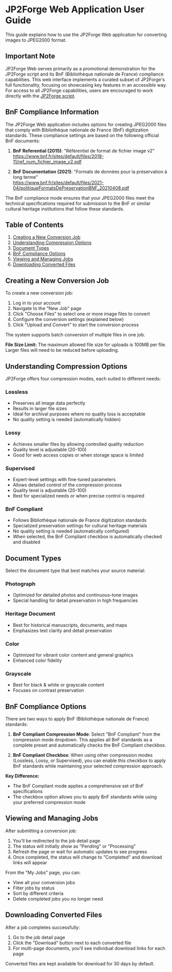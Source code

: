 # JP2Forge Web Application User Guide

This guide explains how to use the JP2Forge Web application for converting images to JPEG2000 format.

## Important Note

JP2Forge Web serves primarily as a promotional demonstration for the JP2Forge script and its BnF (Bibliothèque nationale de France) compliance capabilities. This web interface implements a curated subset of JP2Forge's full functionality, focusing on showcasing key features in an accessible way. For access to all JP2Forge capabilities, users are encouraged to work directly with the [JP2Forge script](https://github.com/xy-liao/jp2forge).

## BnF Compliance Information

The JP2Forge Web application includes options for creating JPEG2000 files that comply with Bibliothèque nationale de France (BnF) digitization standards. These compliance settings are based on the following official BnF documents:

1. **BnF Referential (2015)**: "Référentiel de format de fichier image v2"  
   https://www.bnf.fr/sites/default/files/2018-11/ref_num_fichier_image_v2.pdf

2. **BnF Documentation (2021)**: "Formats de données pour la préservation à long terme"  
   https://www.bnf.fr/sites/default/files/2021-04/politiqueFormatsDePreservationBNF_20210408.pdf

The BnF compliance mode ensures that your JPEG2000 files meet the technical specifications required for submission to the BnF or similar cultural heritage institutions that follow these standards.

## Table of Contents

1. [Creating a New Conversion Job](#creating-a-new-conversion-job)
2. [Understanding Compression Options](#understanding-compression-options)
3. [Document Types](#document-types)
4. [BnF Compliance Options](#bnf-compliance-options)
5. [Viewing and Managing Jobs](#viewing-and-managing-jobs)
6. [Downloading Converted Files](#downloading-converted-files)

## Creating a New Conversion Job

To create a new conversion job:

1. Log in to your account
2. Navigate to the "New Job" page
3. Click "Choose Files" to select one or more image files to convert
4. Configure the conversion settings (explained below)
5. Click "Upload and Convert" to start the conversion process

The system supports batch conversion of multiple files in one job.

**File Size Limit:** The maximum allowed file size for uploads is 100MB per file. Larger files will need to be reduced before uploading.

## Understanding Compression Options

JP2Forge offers four compression modes, each suited to different needs:

### Lossless
- Preserves all image data perfectly
- Results in larger file sizes
- Ideal for archival purposes where no quality loss is acceptable
- No quality setting is needed (automatically hidden)

### Lossy
- Achieves smaller files by allowing controlled quality reduction
- Quality level is adjustable (20-100)
- Good for web access copies or when storage space is limited

### Supervised
- Expert-level settings with fine-tuned parameters
- Allows detailed control of the compression process
- Quality level is adjustable (20-100)
- Best for specialized needs or when precise control is required

### BnF Compliant
- Follows Bibliothèque nationale de France digitization standards
- Specialized preservation settings for cultural heritage materials
- No quality setting is needed (automatically configured)
- When selected, the BnF Compliant checkbox is automatically checked and disabled

## Document Types

Select the document type that best matches your source material:

### Photograph
- Optimized for detailed photos and continuous-tone images
- Special handling for detail preservation in high frequencies

### Heritage Document
- Best for historical manuscripts, documents, and maps
- Emphasizes text clarity and detail preservation

### Color
- Optimized for vibrant color content and general graphics
- Enhanced color fidelity

### Grayscale
- Best for black & white or grayscale content
- Focuses on contrast preservation

## BnF Compliance Options

There are two ways to apply BnF (Bibliothèque nationale de France) standards:

1. **BnF Compliant Compression Mode**: Select "BnF Compliant" from the compression mode dropdown. This applies all BnF standards as a complete preset and automatically checks the BnF Compliant checkbox.

2. **BnF Compliant Checkbox**: When using other compression modes (Lossless, Lossy, or Supervised), you can enable this checkbox to apply BnF standards while maintaining your selected compression approach.

**Key Difference:**
- The BnF Compliant mode applies a comprehensive set of BnF specifications
- The checkbox option allows you to apply BnF standards while using your preferred compression mode

## Viewing and Managing Jobs

After submitting a conversion job:

1. You'll be redirected to the job detail page
2. The status will initially show as "Pending" or "Processing"
3. Refresh the page or wait for automatic updates to see progress
4. Once completed, the status will change to "Completed" and download links will appear

From the "My Jobs" page, you can:
- View all your conversion jobs
- Filter jobs by status
- Sort by different criteria
- Delete completed jobs you no longer need

## Downloading Converted Files

After a job completes successfully:

1. Go to the job detail page
2. Click the "Download" button next to each converted file
3. For multi-page documents, you'll see individual download links for each page

Converted files are kept available for download for 30 days by default.
